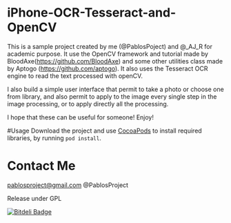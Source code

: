 iPhone-OCR-Tesseract-and-OpenCV
===============================


This is a sample project created by me (@PablosPoject) and @_AJ_R for academic purpose.
It use the OpenCV framework and tutorial made by BloodAxe(https://github.com/BloodAxe) and some other utilities class made by Aptogo (https://github.com/aptogo).
It also uses the Tesseract OCR engine to read the text processed with openCV.

I also build a simple user interface that permit to take a photo or choose one from library, and also permit to apply to the image every single step in the image processing, or to apply directly all the processing.

I hope that these can be useful for someone!
Enjoy!

#Usage
Download the project and use [CocoaPods](http://cocoapods.org/) to install required libraries, by running `pod install`.

Contact Me
===============================
pablosproject@gmail.com
@PablosProject

Release under GPL

[![Bitdeli Badge](https://d2weczhvl823v0.cloudfront.net/pablosproject/iphone-ocr-tesseract-and-opencv/trend.png)](https://bitdeli.com/free "Bitdeli Badge")

